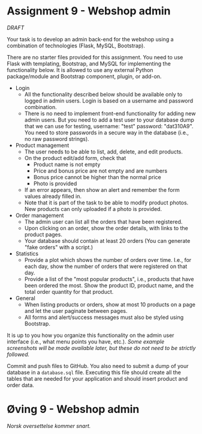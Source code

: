 # Assignment 9 - Webshop admin

*DRAFT*

Your task is to develop an admin back-end for the webshop using a combination of technologies (Flask, MySQL, Bootstrap).

There are no starter files provided for this assignment.
You need to use Flask with templating, Bootstrap, and MySQL for implementing the functionality below. It is allowed to use any external Python package/module and Bootstrap component, plugin, or add-on.

  * Login
    - All the functionality described below should be available only to logged in admin users. Login is based on a username and password combination.
    - There is no need to implement front-end functionality for adding new admin users. But you need to add a test user to your database dump that we can use for testing, username: "test" password: "dat310A9". You need to store passwords in a secure way in the database (i.e., no raw password strings).
  * Product management
    - The user needs to be able to list, add, delete, and edit products.
    - On the product edit/add form, check that
        - Product name is not empty
        - Price and bonus price are not empty and are numbers
        - Bonus price cannot be higher than the normal price
        - Photo is provided
    - If an error appears, then show an alert and remember the form values already filled in.
    - Note that it is part of the task to be able to modify product photos. New products can only uploaded if a photo is provided.
  * Order management
    - The admin user can list all the orders that have been registered.
    - Upon clicking on an order, show the order details, with links to the product pages.
    - Your database should contain at least 20 orders (You can generate "fake orders" with a script.)
  * Statistics
    - Provide a plot which shows the number of orders over time. I.e., for each day, show the number of orders that were registered on that day.
    - Provide a list of the "most popular products", i.e., products that have been ordered the most. Show the product ID, product name, and the total order quantity for that product.
  * General
    - When listing products or orders, show at most 10 products on a page and let the user paginate between pages.
    - All forms and alert/success messages must also be styled using Bootstrap.

It is up to you how you organize this functionality on the admin user interface (i.e., what menu points you have, etc.).
*Some example screenshots will be made available later, but these do not need to be strictly followed.*

Commit and push files to GitHub. You also need to submit a dump of your database in a `database.sql` file.  Executing this file should create all the tables that are needed for your application and should insert product and order data.


# Øving 9 - Webshop admin

*Norsk oversettelse kommer snart.*
